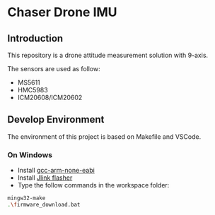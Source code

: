 # Chaser Drone IMU

## Introduction

This repository is a drone attitude measurement solution with 9-axis.

The sensors are used as follow:

- MS5611
- HMC5983
- ICM20608/ICM20602

## Develop Environment

The environment of this project is based on Makefile and VSCode.

### On Windows

- Install [gcc-arm-none-eabi](https://armkeil.blob.core.windows.net/developer/Files/downloads/gnu-rm/10.3-2021.10/gcc-arm-none-eabi-10.3-2021.10-win32.exe)
- Install [Jlink flasher](https://www.segger.com/downloads/flasher/Flasher_Windows_V760e_x86_64.exe)
- Type the follow commands in the workspace folder:

```bash
mingw32-make
.\firmware_download.bat
```

